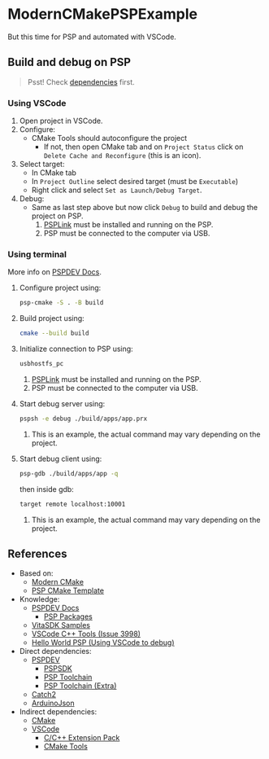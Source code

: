 # ModernCMakePSPExample

But this time for PSP and automated with VSCode.

## Build and debug on PSP

> Psst! Check [dependencies](#references) first.

### Using VSCode

1. Open project in VSCode.
2. Configure:
    - CMake Tools should autoconfigure the project
        - If not, then open CMake tab and on `Project Status` click on `Delete Cache and Reconfigure` (this is an icon).
3. Select target:
    - In CMake tab
    - In `Project Outline` select desired target (must be `Executable`)
    - Right click and select `Set as Launch/Debug Target`.
4. Debug:
    - Same as last step above but now click `Debug` to build and debug the project on PSP.
        1. [PSPLink](https://github.com/pspdev/psplinkusb) must be installed and running on the PSP.
        2. PSP must be connected to the computer via USB.

### Using terminal

More info on [PSPDEV Docs](https://pspdev.github.io/debugging.html).

1. Configure project using:

    ```bash
    psp-cmake -S . -B build
    ```

2. Build project using:

    ```bash
    cmake --build build
    ```

3. Initialize connection to PSP using:

    ```bash
    usbhostfs_pc
    ```

    1. [PSPLink](https://github.com/pspdev/psplinkusb) must be installed and running on the PSP.
    2. PSP must be connected to the computer via USB.

4. Start debug server using:

    ```bash
    pspsh -e debug ./build/apps/app.prx
    ```

    1. This is an example, the actual command may vary depending on the project.

5. Start debug client using:

    ```bash
    psp-gdb ./build/apps/app -q
    ```

    then inside gdb:

    ```bash
    target remote localhost:10001
    ```

    1. This is an example, the actual command may vary depending on the project.

## References

- Based on:
  - [Modern CMake](https://cliutils.gitlab.io/modern-cmake/README.html)
  - [PSP CMake Template](https://github.com/max-ishere/psp-cmake)
- Knowledge:
  - [PSPDEV Docs](https://pspdev.github.io/debugging.html)
    - [PSP Packages](https://github.com/pspdev/psp-packages)
  - [VitaSDK Samples](https://github.com/vitasdk/samples)
  - [VSCode C++ Tools (Issue 3998)](https://github.com/microsoft/vscode-cpptools/issues/3998)
  - [Hello World PSP (Using VSCode to debug)](https://github.com/fjtrujy/helloWorldPSP)
- Direct dependencies:
  - [PSPDEV](https://github.com/pspdev)
    - [PSPSDK](https://github.com/pspdev/pspsdk)
    - [PSP Toolchain](https://github.com/pspdev/psptoolchain)
    - [PSP Toolchain (Extra)](https://github.com/pspdev/psptoolchain-extra)
  - [Catch2](https://github.com/catchorg/Catch2)
  - [ArduinoJson](https://arduinojson.org/)
- Indirect dependencies:
  - [CMake](https://cmake.org/)
  - [VSCode](https://code.visualstudio.com/)
    - [C/C++ Extension Pack](https://marketplace.visualstudio.com/items?itemName=ms-vscode.cpptools-extension-pack)
    - [CMake Tools](https://marketplace.visualstudio.com/items?itemName=ms-vscode.cmake-tools)
